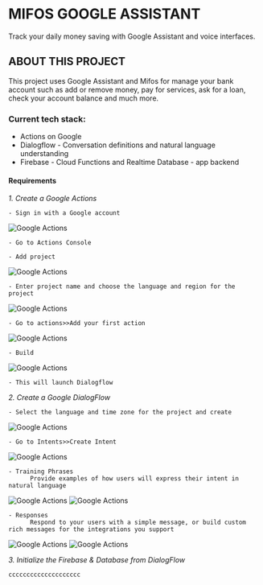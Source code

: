 # MIFOS GOOGLE ASSISTANT

Track your daily money saving with Google Assistant and voice interfaces.


## ABOUT THIS PROJECT

This project uses Google Assistant and Mifos for manage  your bank account such as add or remove money, pay for services, ask for a loan, check your account balance and much more.


### Current tech stack:
- Actions on Google
- Dialogflow - Conversation definitions and natural language understanding
- Firebase - Cloud Functions and Realtime Database - app backend 


#### Requirements

*1. Create a Google Actions*
```
- Sign in with a Google account
```
![Google Actions](https://raw.githubusercontent.com/fintecheando/mifos-google-assistant/master/Images/Google%20actions/1-Google%20actions.png)
```
- Go to Actions Console
```
```
- Add project
```
![Google Actions](https://raw.githubusercontent.com/fintecheando/mifos-google-assistant/master/Images/Google%20actions/2-Google%20actions.png)
```
- Enter project name and choose the language and region for the project
```
![Google Actions](https://raw.githubusercontent.com/fintecheando/mifos-google-assistant/master/Images/Google%20actions/3-Google%20actions.png)
```
- Go to actions>>Add your first action
```
![Google Actions](https://raw.githubusercontent.com/fintecheando/mifos-google-assistant/master/Images/Google%20actions/4-Google%20actions.png)
```
- Build
```
![Google Actions](https://raw.githubusercontent.com/fintecheando/mifos-google-assistant/master/Images/Google%20actions/5-Google%20actions.png)
```
- This will launch Dialogflow
```



*2. Create a Google DialogFlow*
```
- Select the language and time zone for the project and create
```
![Google Actions](https://raw.githubusercontent.com/fintecheando/mifos-google-assistant/master/Images/Dialogflow/1-Dialogflow.png)
```
- Go to Intents>>Create Intent
```
![Google Actions](https://raw.githubusercontent.com/fintecheando/mifos-google-assistant/master/Images/Dialogflow/2-Dialogflow.png)
```
- Training Phrases 
      Provide examples of how users will express their intent in natural language
```
![Google Actions](https://raw.githubusercontent.com/fintecheando/mifos-google-assistant/master/Images/Dialogflow/3-Dialogflow.png)
![Google Actions](https://raw.githubusercontent.com/fintecheando/mifos-google-assistant/master/Images/Dialogflow/4-Dialogflow.png)
```
- Responses
      Respond to your users with a simple message, or build custom rich messages for the integrations you support
```
![Google Actions](https://raw.githubusercontent.com/fintecheando/mifos-google-assistant/master/Images/Dialogflow/5-Dialogflow.png)
![Google Actions](https://raw.githubusercontent.com/fintecheando/mifos-google-assistant/master/Images/Dialogflow/6-Dialogflow.png)

*3. Initialize the Firebase & Database from DialogFlow*
```
cccccccccccccccccccc
```
